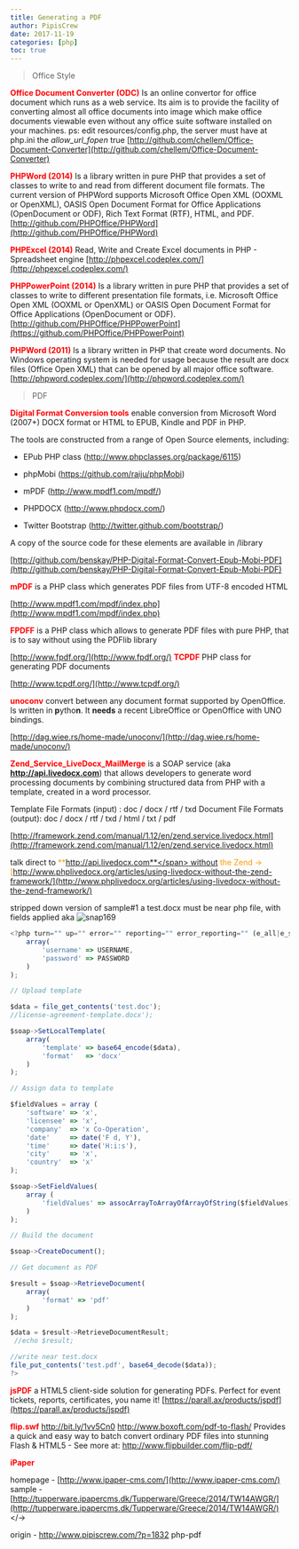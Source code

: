 ```yaml
---
title: Generating a PDF
author: PipisCrew
date: 2017-11-19
categories: [php]
toc: true
---
```


> Office Style

<span style="color: #ff0000;">**Office Document Converter (ODC)**</span>
Is an online convertor for office document which runs as a web service. Its aim is to provide the facility of converting almost all office documents into image which make office documents viewable even without any office suite software installed on your machines.
ps: edit resources/config.php, the server must have at php.ini the *allow_url_fopen* true
[http://github.com/chellem/Office-Document-Converter](http://github.com/chellem/Office-Document-Converter)

<span style="color: #ff0000;">**PHPWord (2014)**</span>
Is a library written in pure PHP that provides a set of classes to write to and read from different document file formats. The current version of PHPWord supports Microsoft Office Open XML (OOXML or OpenXML), OASIS Open Document Format for Office Applications (OpenDocument or ODF), Rich Text Format (RTF), HTML, and PDF.
[http://github.com/PHPOffice/PHPWord](http://github.com/PHPOffice/PHPWord)

<span style="color: #ff0000;">**PHPExcel (2014)**</span>
Read, Write and Create Excel documents in PHP - Spreadsheet engine
[http://phpexcel.codeplex.com/](http://phpexcel.codeplex.com/)

<span style="color: #ff0000;">**PHPPowerPoint (2014)**</span>
Is a library written in pure PHP that provides a set of classes to write to different presentation file formats, i.e. Microsoft Office Open XML (OOXML or OpenXML) or OASIS Open Document Format for Office Applications (OpenDocument or ODF).
[http://github.com/PHPOffice/PHPPowerPoint](https://github.com/PHPOffice/PHPPowerPoint)

<span style="color: #ff0000;">**PHPWord (2011)**</span>
Is a library written in PHP that create word documents. No Windows operating system is needed for usage because the result are docx files (Office Open XML) that can be opened by all major office software.
[http://phpword.codeplex.com/](http://phpword.codeplex.com/)

> PDF

<span style="color: #ff0000;">**Digital Format Conversion tools**</span> enable conversion from Microsoft Word (2007+) DOCX format or HTML to EPUB, Kindle and PDF in PHP.

The tools are constructed from a range of Open Source elements, including:

*   EPub PHP class (http://www.phpclasses.org/package/6115)

*   phpMobi (https://github.com/raiju/phpMobi)

*   mPDF (http://www.mpdf1.com/mpdf/)

*   PHPDOCX (http://www.phpdocx.com/)

*   Twitter Bootstrap (http://twitter.github.com/bootstrap/)

A copy of the source code for these elements are available in /library

[http://github.com/benskay/PHP-Digital-Format-Convert-Epub-Mobi-PDF](http://github.com/benskay/PHP-Digital-Format-Convert-Epub-Mobi-PDF)

<span style="color: #ff0000;">**mPDF**</span> is a PHP class which generates PDF files from UTF-8 encoded HTML

[http://www.mpdf1.com/mpdf/index.php](http://www.mpdf1.com/mpdf/index.php)

<span style="color: #ff0000;">**FPDFF**</span> is a PHP class which allows to generate PDF files with pure PHP, that is to say without using the PDFlib library

[http://www.fpdf.org/](http://www.fpdf.org/)
<span style="color: #ff0000;">**TCPDF**</span> PHP class for generating PDF documents

[http://www.tcpdf.org/](http://www.tcpdf.org/)

<span style="color: #ff0000;">**unoconv** </span>convert between any document format supported by OpenOffice. Is written in **p**ytho**n**. It **needs** a recent LibreOffice or OpenOffice with UNO bindings.

[http://dag.wiee.rs/home-made/unoconv/](http://dag.wiee.rs/home-made/unoconv/)

<span style="color: #ff0000;">**Zend_Service_LiveDocx_MailMerge** </span>is a SOAP service (aka **<span style="color: #ff9900;">http://api.livedocx.com</span>**) that allows developers to generate word processing documents by combining structured data from PHP with a template, created in a word processor.

Template File Formats (input) : doc / docx / rtf / txd
Document File Formats (output): doc / docx / rtf / txd / html / txt / pdf

[http://framework.zend.com/manual/1.12/en/zend.service.livedocx.html](http://framework.zend.com/manual/1.12/en/zend.service.livedocx.html)

talk direct to <span style="color: #ff9900;">**http://api.livedocx.com**</span> without the Zend -> [http://www.phplivedocx.org/articles/using-livedocx-without-the-zend-framework/](http://www.phplivedocx.org/articles/using-livedocx-without-the-zend-framework/)

stripped down version of sample#1
a test.docx must be near php file, with fields applied aka 
![](https://www.pipiscrew.com/wp-content/uploads/2014/11/snap169.png "snap169")
```js
<?php turn="" up="" error="" reporting="" error_reporting="" (e_all|e_strict);="" turn="" off="" wsdl="" caching="" ini_set="" ('soap.wsdl_cache_enabled',="" 0);="" define="" credentials="" for="" ld="" dsefine="" ('username',="" 'x');="" your="" username="" define="" ('password',="" 'x');="" your="" password=""?><- register="" to="" their="" portal="" first="" www.livedocx.com="" soap="" wsdl="" endpoint="" define="" ('endpoint',="" 'https://api.livedocx.com/1.2/mailmerge.asmx?wsdl');="" define="" timezone="" date_default_timezone_set('europe/berlin');="" print('starting="" sample="" #1="" (license-agreement)...');="" instantiate="" soap="" object="" and="" log="" into="" livedocx="" $soap="new" soapclient(endpoint);="" $soap-="">LogIn(
    array(
        'username' => USERNAME,
        'password' => PASSWORD
    )
);

// Upload template

$data = file_get_contents('test.doc');
//license-agreement-template.docx');

$soap->SetLocalTemplate(
    array(
        'template' => base64_encode($data),
        'format'   => 'docx'
    )
);

// Assign data to template

$fieldValues = array (
    'software' => 'x',
    'licensee' => 'x',
    'company'  => 'x Co-Operation',
    'date'     => date('F d, Y'),
    'time'     => date('H:i:s'),
    'city'     => 'x',
    'country'  => 'x'
);

$soap->SetFieldValues(
    array (
        'fieldValues' => assocArrayToArrayOfArrayOfString($fieldValues)
    )
);

// Build the document

$soap->CreateDocument();

// Get document as PDF

$result = $soap->RetrieveDocument(
    array(
        'format' => 'pdf'
    )
);

$data = $result->RetrieveDocumentResult;
 //echo $result;

//write near test.docx 
file_put_contents('test.pdf', base64_decode($data));
?>
```

<span style="color: #ff0000;">**jsPDF** </span>a HTML5 client-side solution for generating PDFs. Perfect for event tickets, reports, certificates, you name it!
[https://parall.ax/products/jspdf](https://parall.ax/products/jspdf)

<span style="color: #ff0000;">**flip.swf**</span>
http://bit.ly/1vv5Cn0
http://www.boxoft.com/pdf-to-flash/
Provides a quick and easy way to batch convert ordinary PDF files into stunning Flash & HTML5 - See more at: http://www.flipbuilder.com/flip-pdf/

<span style="color: #ff0000;">**iPaper**</span>

homepage - [http://www.ipaper-cms.com/](http://www.ipaper-cms.com/)
sample - [http://tupperware.ipapercms.dk/Tupperware/Greece/2014/TW14AWGR/](http://tupperware.ipapercms.dk/Tupperware/Greece/2014/TW14AWGR/)</->

origin - http://www.pipiscrew.com/?p=1832 php-pdf